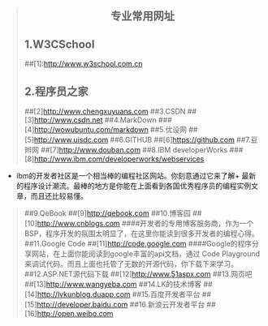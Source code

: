 >## <center>专业常用网址</center>
>## 1.W3CSchool
>##[1]:<http://www.w3school.com.cn> 
>## 2.程序员之家
>##[2]<http://www.chengxuyuans.com>
>##3.CSDN
>##[3]<http://www.csdn.net>
>##4.MarkDown
>###[4]<http://wowubuntu.com/markdown>
>##5.优设网
>##[5]<http://www.uisdc.com>
>##6.GITHUB
>##[6]<https://github.com>
>##7.豆辫网
>##[7]<http://www.douban.com>
>##8.IBM developerWorks 
>###[8]<http://www.ibm.com/developerworks/webservices>
+ ibm的开发者社区是一个相当棒的编程社区网站。你刻意通过它来了解+    最新的程序设计潮流。最棒的地方是你能在上面看到各国优秀程序员的编程实例文章，而且还比较易懂。
>##9.QeBook 
>##[9]<http://qebook.com>
>##10.博客园 
>##[10]<http://www.cnblogs.com>
####开发者的专用博客服务商，作为一个BSP，程序开发的氛围太明显了，在这里你能读到很多开发者的编程心得。
>##11.Google Code 
>##[11]<http://code.google.com>
####Google的程序分享网站，在上面你能阅读到google丰富的api文档，通过 Code Playground 来调试代码。而且上面也托管了无数的开源代码，你下载下来学习。 
>##12.ASP.NET源代码下载
>##[12]<http://www.51aspx.com>
>##13.网页吧
>##[13]<http://www.wangyeba.com>
>##14.LK的技术博客
>##[14]<http://lvkunblog.duapp.com>
>##15.百度开发者平台
>##[15]<http://developer.baidu.com>
>##16.新浪云开发者平台
>##[16]<http://open.weibo.com>
